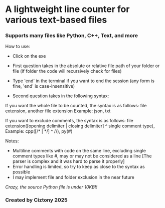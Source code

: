 # A lightweight line counter for various text-based files

### Supports many files like Python, C++, Text, and more

How to use:

- Click on the exe
- First question takes in the absolute or relative file path of your folder or file 
(if folder the code will recursively check for files)

- Type 'end' in the terminal if you want to end the session (any form is fine, 'end' is case-insensitive)

- Second question takes in the following syntax:

If you want the whole file to be counted, the syntax is as follows: file extension, another file extension
Example: json, txt

If you want to exclude comments, the syntax is as follows: file extension([opening delimiter | closing delimiter] ^ single comment type),
Example: cpp([/* | */] ^ //), py(#)

Notes:

- Multiline comments with code on the same line, excluding single comment types like #, may or may not be considered as a line
[The parser is complex and it was hard to parse it properly]
- Error handling is limited, so try to keep as close to the syntax as possible
- I may implement file and folder exclusion in the near future

_Crazy, the source Python file is under 10KB!!_

### Created by Ciztony 2025
